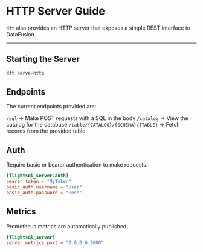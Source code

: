 # HTTP Server Guide

`dft` also provides an HTTP server that exposes a simple REST interface to DataFusion.

---

## Starting the Server

```sh
dft serve-http
```

## Endpoints

The current endpoints provided are:

`/sql` => Make POST requests with a SQL in the body
`/catalog` => View the catalog for the database
`/table/{CATALOG}/{SCHEMA}/{TABLE}` => Fetch records from the provided table.

## Auth

Require basic or bearer authentication to make requests.

```toml
[flightsql_server.auth]
bearer_token = "MyToken"
basic_auth.username = "User"
basic_auth.password = "Pass"
```

## Metrics

Prometheus metrics are automatically published.


```toml
[flightsql_server]
server_metrics_port = "0.0.0.0:9000"
```

